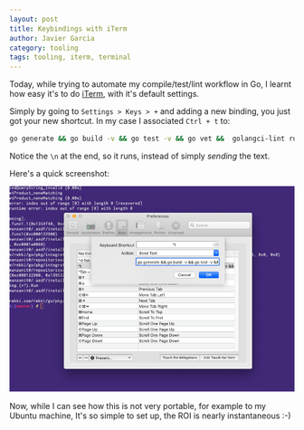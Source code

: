 ```yaml
---
layout: post
title: Keybindings with iTerm
author: Javier Garcia
category: tooling
tags: tooling, iterm, terminal
---
```


Today, while trying to automate my compile/test/lint workflow in Go, I learnt
how easy it's to do [iTerm][0], with it's default settings.

Simply by going to `Settings > Keys > +` and adding a new binding, you just got
your new shortcut. In my case I associated `Ctrl + t` to:

```bash
go generate && go build -v && go test -v && go vet &&  golangci-lint run\n
```

Notice the `\n` at the end, so it runs, instead of simply _sending_ the text.

Here's a quick screenshot:

![screenshot](/assets/iterm-keybindings/iterm-keybinding.png)

Now, while I can see how this is not very portable, for example to my Ubuntu machine,
It's so simple to set up, the ROI is nearly instantaneous :-)

[0]: http://www.iterm2.com
